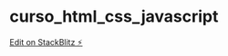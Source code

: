 # curso_html_css_javascript

[Edit on StackBlitz ⚡️](https://stackblitz.com/edit/web-platform-qncr8n)